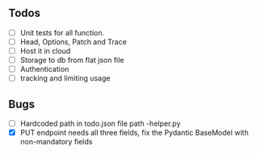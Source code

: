 ## Todos
- [ ] Unit tests for all function.
- [ ] Head, Options, Patch and Trace
- [ ] Host it in cloud
- [ ] Storage to db from flat json file
- [ ] Authentication 
- [ ] tracking and limiting usage 

## Bugs

- [ ] Hardcoded path in todo.json file path -helper.py 
- [x] PUT endpoint needs all three fields, fix the Pydantic BaseModel with non-mandatory fields